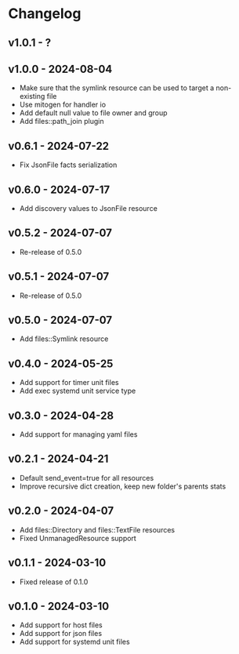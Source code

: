 # Changelog

## v1.0.1 - ?


## v1.0.0 - 2024-08-04

- Make sure that the symlink resource can be used to target a non-existing file
- Use mitogen for handler io
- Add default null value to file owner and group
- Add files::path_join plugin

## v0.6.1 - 2024-07-22

- Fix JsonFile facts serialization

## v0.6.0 - 2024-07-17

- Add discovery values to JsonFile resource

## v0.5.2 - 2024-07-07

- Re-release of 0.5.0

## v0.5.1 - 2024-07-07

- Re-release of 0.5.0

## v0.5.0 - 2024-07-07

- Add files::Symlink resource

## v0.4.0 - 2024-05-25

- Add support for timer unit files
- Add exec systemd unit service type

## v0.3.0 - 2024-04-28

- Add support for managing yaml files

## v0.2.1 - 2024-04-21

- Default send_event=true for all resources
- Improve recursive dict creation, keep new folder's parents stats

## v0.2.0 - 2024-04-07

- Add files::Directory and files::TextFile resources
- Fixed UnmanagedResource support

## v0.1.1 - 2024-03-10

- Fixed release of 0.1.0

## v0.1.0 - 2024-03-10

- Add support for host files
- Add support for json files
- Add support for systemd unit files

